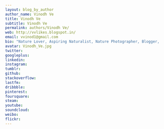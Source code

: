 ```yaml
---
layout: blog_by_author
author_name: Vinodh Ve
title: Vinodh Ve
subtitle: Vinodh Ve
permalink: authors/Vinodh Ve/
web: http://vvlikes.blogspot.in/
email: vvinod1@gmail.com
bio: "Nature Lover, Aspiring Naturalist, Nature Photographer, Blogger, and avid traveller based in Bangalore, India"
avatar: Vinodh_Ve.jpg
twitter: 
googleplus:
linkedin:
instagram:
tumblr:
github:
stackoverflow:
lastfm:
dribbble:
pinterest:
foursquare:
steam:
youtube:
soundcloud:
weibo:
flickr:
---
```

